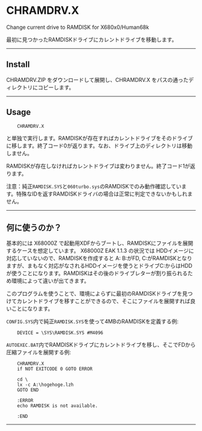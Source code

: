 # CHRAMDRV.X

Change current drive to RAMDISK for X680x0/Human68k

最初に見つかったRAMDISKドライブにカレントドライブを移動します。

---

## Install

CHRAMDRV.ZIP をダウンロードして展開し、CHRAMDRV.X をパスの通ったディレクトリにコピーします。

---

## Usage

        CHRAMDRV.X

と単独で実行します。RAMDISKが存在すればカレントドライブをそのドライブに移します。終了コード0が返ります。なお、ドライブ上のディレクトリは移動しません。

RAMDISKが存在しなければカレントドライブは変わりません。終了コード1が返ります。

注意：純正`RAMDISK.SYS`と`060turbo.sys`のRAMDISKでのみ動作確認しています。特殊なIDを返すRAMDISKドライバの場合は正常に判定できないかもしれません。

---

## 何に使うのか？

基本的には X68000Z で起動用XDFからブートし、RAMDISKにファイルを展開するケースを想定しています。
X68000Z EAK 1.1.3 の状況では HDDイメージに対応していないので、RAMDISKを作成すると A: B:がFD, C:がRAMDISKとなりますが、まもなく対応がなされるHDDイメージを使うとドライブC:からはHDDが使うことになります。RAMDISKはその後のドライブレターが割り振られるため環境によって違いが出てきます。

このプログラムを使うことで、環境によらずに最初のRAMDISKドライブを見つけてカレントドライブを移すことができるので、そこにファイルを展開すれば良いことになります。


`CONFIG.SYS`内で純正`RAMDISK.SYS`を使って4MBのRAMDISKを定義する例:

        DEVICE = \SYS\RAMDISK.SYS #M4096

`AUTOEXEC.BAT`内でRAMDISKドライブにカレントドライブを移し、そこでFDから圧縮ファイルを展開する例:

        CHRAMDRV.X
        if NOT EXITCODE 0 GOTO ERROR

        cd \
        lx -c A:\hogehoge.lzh
        GOTO END

        :ERROR
        echo RAMDISK is not available.

        :END
---